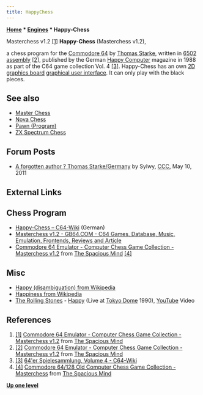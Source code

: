 ```yaml
---
title: HappyChess
---
```

**[Home](Home "Home") * [Engines](Engines "Engines") * Happy-Chess**

[](File:C64_masterchess_v12_emulator.jpg) Masterchess v1.2 <a id="cite-note-1" href="#cite-ref-1">[1]</a>
**Happy-Chess** (Masterchess v1.2),

a chess program for the [Commodore 64](Commodore_64 "Commodore 64") by [Thomas Starke](Thomas_Starke "Thomas Starke"), written in [6502](6502 "6502") [assembly](Assembly "Assembly")
<a id="cite-note-2" href="#cite-ref-2">[2]</a>,
published by the German [Happy Computer](https://de.wikipedia.org/wiki/Happy_Computer) magazine in 1988 as part of the C64 game collection Vol. 4
<a id="cite-note-3" href="#cite-ref-3">[3]</a>.
Happy-Chess has an own [2D graphics board](2D_Graphics_Board "2D Graphics Board") [graphical user interface](GUI "GUI"). It can only play with the black pieces.

## See also

- [Master Chess](Master_Chess "Master Chess")
- [Nova Chess](Nova_Chess "Nova Chess")
- [Pawn (Program)](</Pawn_(Program)> "Pawn (Program)")
- [ZX Spectrum Chess](ZX_Spectrum_Chess "ZX Spectrum Chess")

## Forum Posts

- [A forgotten author ? Thomas Starke/Germany](http://www.talkchess.com/forum3/viewtopic.php?f=2&t=39029) by Sylwy, [CCC](CCC "CCC"), May 10, 2011

## External Links

## Chess Program

- [Happy-Chess – C64-Wiki](https://www.c64-wiki.de/wiki/Happy-Chess) (German)
- [Masterchess v1.2 - GB64.COM - C64 Games, Database, Music, Emulation, Frontends, Reviews and Article](http://gb64.com/game.php?id=3408&d=45)
- [Commodore 64 Emulator - Computer Chess Game Collection - Masterchess v1.2](http://www.spacious-mind.com/html/c64_emu_-_masterchess_v1_2.html) from [The Spacious Mind](The_Spacious_Mind "The Spacious Mind") <a id="cite-note-4" href="#cite-ref-4">[4]</a>

## Misc

- [Happy (disambiguation) from Wikipedia](<https://en.wikipedia.org/wiki/Happy_(disambiguation)>)
- [Happiness from Wikipedia](https://en.wikipedia.org/wiki/Happiness)
- [The Rolling Stones](Category:The_Rolling_Stones "Category:The Rolling Stones") - [Happy](<https://en.wikipedia.org/wiki/Happy_(Rolling_Stones_song)>)  (Live at [Tokyo Dome](https://en.wikipedia.org/wiki/Tokyo_Dome) 1990), [YouTube](https://en.wikipedia.org/wiki/YouTube) Video

## References

1. <a id="cite-ref-1" href="#cite-note-1">[1]</a> [Commodore 64 Emulator - Computer Chess Game Collection - Masterchess v1.2](http://www.spacious-mind.com/html/c64_emu_-_masterchess_v1_2.html) from [The Spacious Mind](The_Spacious_Mind "The Spacious Mind")
1. <a id="cite-ref-2" href="#cite-note-2">[2]</a> [Commodore 64 Emulator - Computer Chess Game Collection - Masterchess v1.2](http://www.spacious-mind.com/html/c64_emu_-_masterchess_v1_2.html) from [The Spacious Mind](The_Spacious_Mind "The Spacious Mind")
1. <a id="cite-ref-3" href="#cite-note-3">[3]</a> [64'er Spielesammlung, Volume 4 - C64-Wiki](https://www.c64-wiki.com/wiki/64'er_Spielesammlung#Volume_4)
1. <a id="cite-ref-4" href="#cite-note-4">[4]</a> [Commodore 64/128 Old Computer Chess Game Collection - Masterchess](http://www.spacious-mind.com/html/commodore_c64_masterchess.html) from [The Spacious Mind](The_Spacious_Mind "The Spacious Mind")

**[Up one level](Engines "Engines")**


